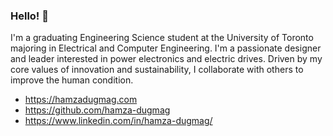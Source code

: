 ### Hello! 👋

I'm a graduating Engineering Science student at the University of Toronto majoring in Electrical and Computer Engineering.
I'm a passionate designer and leader interested in power electronics and electric drives.
Driven by my core values of innovation and sustainability, I collaborate with others to improve the human condition.

- https://hamzadugmag.com
- https://github.com/hamza-dugmag
- https://www.linkedin.com/in/hamza-dugmag/

<!--
**hamza-dugmag/hamza-dugmag** is a ✨ _special_ ✨ repository because its `README.md` (this file) appears on your GitHub profile.

- 🔭 I’m currently working on ...
- 🌱 I’m currently learning ...
- 👯 I’m looking to collaborate on ...
- 🤔 I’m looking for help with ...
- 💬 Ask me about ...
- 📫 How to reach me: ...
- 😄 Pronouns: ...
- ⚡ Fun fact: ...
-->
